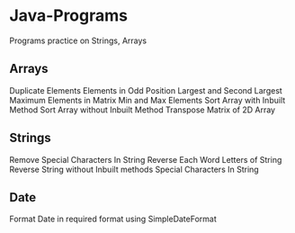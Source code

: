 # Java-Programs

Programs practice on Strings, Arrays

Arrays
-------------
Duplicate Elements
Elements in Odd Position
Largest and Second Largest
Maximum Elements in Matrix
Min and Max Elements
Sort Array with Inbuilt Method
Sort Array without Inbuilt Method
Transpose Matrix of 2D Array


Strings
---------------
Remove Special Characters In String
Reverse Each Word Letters of String
Reverse String without Inbuilt methods
Special Characters In String

Date
---------------
Format Date in required format using SimpleDateFormat
